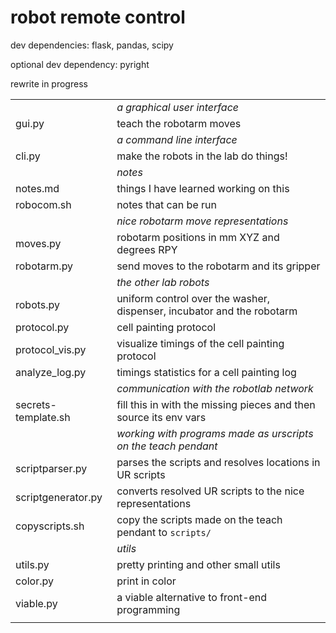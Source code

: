 # robot remote control

dev dependencies: flask, pandas, scipy

optional dev dependency: pyright

rewrite in progress

| | |
| --- | --- |
|                     | _a graphical user interface_
| gui.py              | teach the robotarm moves
|                     | _a command line interface_
| cli.py              | make the robots in the lab do things!
|                     | _notes_
| notes.md            | things I have learned working on this
| robocom.sh          | notes that can be run
|                     | _nice robotarm move representations_
| moves.py            | robotarm positions in mm XYZ and degrees RPY
| robotarm.py         | send moves to the robotarm and its gripper
|                     | _the other lab robots_
| robots.py           | uniform control over the washer, dispenser, incubator and the robotarm
| protocol.py         | cell painting protocol
| protocol_vis.py     | visualize timings of the cell painting protocol
| analyze_log.py      | timings statistics for a cell painting log
|                     | _communication with the robotlab network_
| secrets-template.sh | fill this in with the missing pieces and then source its env vars
|                     | _working with programs made as urscripts on the teach pendant_
| scriptparser.py     | parses the scripts and resolves locations in UR scripts
| scriptgenerator.py  | converts resolved UR scripts to the nice representations
| copyscripts.sh      | copy the scripts made on the teach pendant to `scripts/`
|                     | _utils_
| utils.py            | pretty printing and other small utils
| color.py            | print in color
| viable.py           | a viable alternative to front-end programming
|                     |
